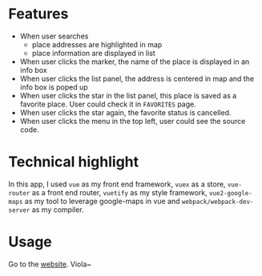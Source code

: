 # Features
- When user searches
  - place addresses are highlighted in map
  - place information are displayed in list
- When user clicks the marker, the name of the place is displayed in an info box
- When user clicks the list panel, the address is centered in map and the info box is poped up
- When user clicks the star in the list panel, this place is saved as a favorite place. User could check it in `FAVORITES` page.
- When user clicks the star again, the favorite status is cancelled. 
- When user clicks the menu in the top left, user could see the source code.

# Technical highlight
In this app, I used `vue` as my front end framework, `vuex` as a store, `vue-router` as a front end router, `vuetify` as my style framework, `vue2-google-maps` as my tool to leverage google-maps in vue and `webpack/webpack-dev-server` as my compiler. 

# Usage
Go to the [website](https://search-interesting-places.herokuapp.com/).
Viola~
